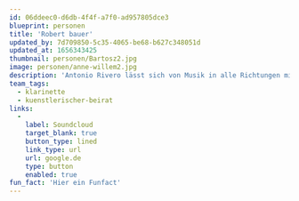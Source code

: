 ```yaml
---
id: 06ddeec0-d6db-4f4f-a7f0-ad957805dce3
blueprint: personen
title: 'Robert bauer'
updated_by: 7d709850-5c35-4065-be68-b627c348051d
updated_at: 1656343425
thumbnail: personen/Bartosz2.jpg
image: personen/anne-willem2.jpg
description: 'Antonio Rivero lässt sich von Musik in alle Richtungen mitnehmen und verbindet das gerne mit viel Reisen. Neben Stegreif ist er beim Filmorchester tätig, singt und spielt gerne andere Instrumente'
team_tags:
  - klarinette
  - kuenstlerischer-beirat
links:
  -
    label: Soundcloud
    target_blank: true
    button_type: lined
    link_type: url
    url: google.de
    type: button
    enabled: true
fun_fact: 'Hier ein Funfact'
---
```

